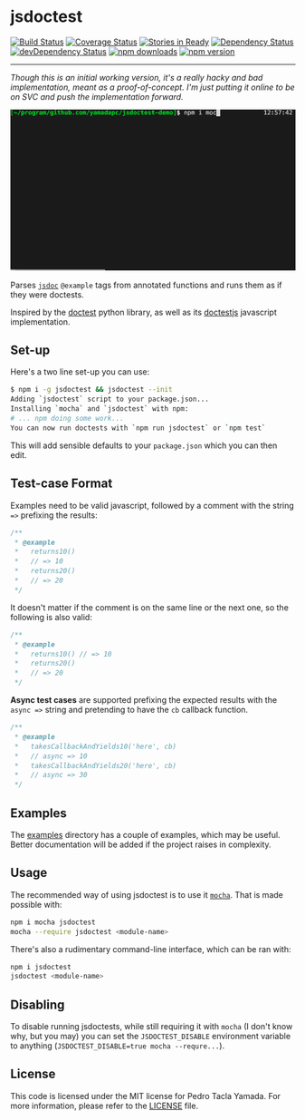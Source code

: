 jsdoctest
=========
[![Build Status](https://travis-ci.org/yamadapc/jsdoctest.svg)](https://travis-ci.org/yamadapc/jsdoctest)
[![Coverage Status](https://coveralls.io/repos/yamadapc/jsdoctest/badge.png)](https://coveralls.io/r/yamadapc/jsdoctest)
[![Stories in Ready](https://badge.waffle.io/yamadapc/jsdoctest.svg?label=ready&title=Ready)](http://waffle.io/yamadapc/jsdoctest)
[![Dependency Status](https://david-dm.org/yamadapc/jsdoctest.svg)](https://david-dm.org/yamadapc/jsdoctest)
[![devDependency Status](https://david-dm.org/yamadapc/jsdoctest/dev-status.svg)](https://david-dm.org/yamadapc/jsdoctest#info=devDependencies)
[![npm downloads](http://img.shields.io/npm/dm/jsdoctest.svg)](https://www.npmjs.org/package/jsdoctest)
[![npm version](http://img.shields.io/npm/v/jsdoctest.svg)](https://www.npmjs.org/package/jsdoctest)
- - -
*Though this is an initial working version, it's a really hacky and bad
implementation, meant as a proof-of-concept. I'm just putting it online to be on
SVC and push the implementation forward.*

![demo](/jsdoctest-demo.gif)

Parses [`jsdoc`](http://usejsdoc.org/) `@example` tags from annotated functions
and runs them as if they were doctests.

Inspired by the [doctest](https://docs.python.org/2/library/doctest.html) python
library, as well as its [doctestjs](http://doctestjs.org) javascript
implementation.

## Set-up
Here's a two line set-up you can use:
```bash
$ npm i -g jsdoctest && jsdoctest --init
Adding `jsdoctest` script to your package.json...
Installing `mocha` and `jsdoctest` with npm:
# ... npm doing some work...
You can now run doctests with `npm run jsdoctest` or `npm test`
```
This will add sensible defaults to your `package.json` which you can then edit.

## Test-case Format
Examples need to be valid javascript, followed by a comment with the string
` => ` prefixing the results:
```javascript
/**
 * @example
 *   returns10()
 *   // => 10
 *   returns20()
 *   // => 20
 */
```

It doesn't matter if the comment is on the same line or the next one, so the
following is also valid:
```javascript
/**
 * @example
 *   returns10() // => 10
 *   returns20()
 *   // => 20
 */
```

**Async test cases** are supported prefixing the expected results with the
` async => ` string and pretending to have the `cb` callback function.
```javascript
/**
 * @example
 *   takesCallbackAndYields10('here', cb)
 *   // async => 10
 *   takesCallbackAndYields20('here', cb)
 *   // async => 30
 */
```

## Examples
The [examples](/examples) directory has a couple of examples, which may be
useful. Better documentation will be added if the project raises in complexity.

## Usage
The recommended way of using jsdoctest is to use it
[`mocha`](https://github.com/mochajs/mocha). That is made possible with:
```bash
npm i mocha jsdoctest
mocha --require jsdoctest <module-name>
```

There's also a rudimentary command-line interface, which can be ran with:
```bash
npm i jsdoctest
jsdoctest <module-name>
```

## Disabling
To disable running jsdoctests, while still requiring it with `mocha` (I don't
know why, but you may) you can set the `JSDOCTEST_DISABLE` environment variable
to anything (`JSDOCTEST_DISABLE=true mocha --requre...`).

## License
This code is licensed under the MIT license for Pedro Tacla Yamada. For more
information, please refer to the [LICENSE](/LICENSE) file.
